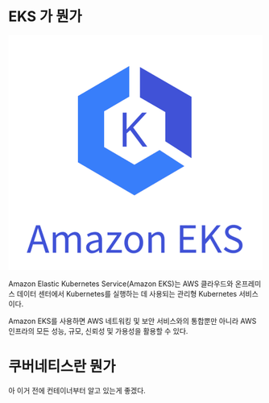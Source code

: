 # EKS 가 뭔가
![eks](eks.png)

Amazon Elastic Kubernetes Service(Amazon EKS)는 AWS 클라우드와 온프레미스 데이터 센터에서 Kubernetes를 실행하는 데 사용되는 관리형 Kubernetes 서비스이다.

Amazon EKS를 사용하면 AWS 네트워킹 및 보안 서비스와의 통합뿐만 아니라 AWS 인프라의 모든 성능, 규모, 신뢰성 및 가용성을 활용할 수 있다.

# 쿠버네티스란 뭔가


아 이거 전에 컨테이너부터 알고 있는게 좋겠다.